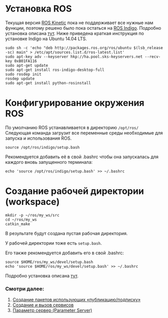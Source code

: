 # Установка ROS
Текущая версия [ROS Kinetic](http://wiki.ros.org/ROS/Installation) пока не поддерживает все нужные нам функции, поэтому решено было пока остаться на [ROS Indigo](http://wiki.ros.org/indigo).
Подробно установка описана [тут](http://wiki.ros.org/indigo/Installation). Ниже приведена краткая инструкция по установке Indigo на Ubuntu 14.04 LTS.

```
sudo sh -c 'echo "deb http://packages.ros.org/ros/ubuntu $(lsb_release -sc) main" > /etc/apt/sources.list.d/ros-latest.list'
sudo apt-key adv --keyserver hkp://ha.pool.sks-keyservers.net --recv-key 0xB01FA116
sudo apt-get update
sudo apt-get install ros-indigo-desktop-full
sudo rosdep init
rosdep update
sudo apt-get install python-rosinstall
```

# Конфигурирование окружения ROS
По умолчанию ROS устанавливается в директорию `/opt/ros/`
Следующая команда загрузит все переменные среды необходимые для запуска и использования ROS.

```
source /opt/ros/indigo/setup.bash
```
Рекомендуется добавить её в свой .bashrc чтобы она запускалась для каждого вновь запущенного терминала:

```
echo 'source /opt/ros/indigo/setup.bash' >> ~/.bashrc
```
# Создание рабочей директории (workspace)

```
mkdir -p ~/ros/my_ws/src
cd ~/ros/my_ws
catkin_make
```
В результате будут создана пустая рабочая директория.

У рабочей директории тоже есть `setup.bash`.  

Его также рекомендуется добавить его в свой .bashrc:

```
source $HOME/ros/my_ws/devel/setup.bash
echo 'source $HOME/ros/my_ws/devel/setup.bash' >> ~/.bashrc
```

Подробно установка описана [тут](http://wiki.ros.org/ROS/Tutorials/InstallingandConfiguringROSEnvironment).

### Смотри далее:
1. [Создание пакетов использующих «публикацию/подписку»](ros-create-pub-sub)
1. [Создание и вызов сервисов](ros-create-service)
1. [Параметр сервер (Parameter Server)](ros-parameters)